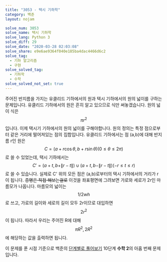 ```yaml
---
title: "3053 - 택시 기하학"
category: 백준
layout: nojam

solve_num: 3053
solve_name: 택시 기하학
solve_lang: Python 3
solve_diff: 29
solve_date: "2020-03-28 02:03:08"
solve_share: e9e6ae9364f040e185ba4dac4466d6c2
solve_tag:
  - 기하 알고리즘
  - 구현
solve_solved_tag:
  - 기하학
  - 수학
solve_solved_not_set: true
---
```


주어진 반지름을 가지는 유클리드 기하에서의 원과 택시 기하에서의 원의 넓이를 구하는 문제입니다. 유클리드 기하에서의 원은 흔히 알고 있으므로 식만 써놓겠습니다. 원의 넓이 식은 $$\pi r^2$$입니다. 이제 택시기 기하에서의 원의 넓이를 구해야합니다. 원의 정의는 특정 점으로부터 같은 거리에 떨어져있는 점의 집합입니다. 유클리드 기하에서는 점 (a,b)에 대해 반지름 r인 원은 $$C=(a+r\cos\theta,b+r\sin\theta)(0\le\theta\le2\pi)$$로 쓸 수 있었는데, 택시 기하에서는 $$C'=(a+t,b+\|r-t\|)\cup(a+t,b-\|r-t\|)(-r\le t\le r)$$로 쓸 수 있습니다. 실제로 C' 위의 모든 점은 (a,b)로부터의 택시 기하에서의 거리가 r이 됩니다. ~~증명은 직접 해보는걸로~~ 이것을 좌표평면에 그려보면 가로와 세로가 2r인 마름모가 나옵니다. 마름모의 넓이는 $$1/2 wh$$로 쓰고, 가로의 길이와 세로의 길이 모두 2r이므로 대입하면 $$2r^2$$이 됩니다. 따라서 우리는 주어진 R에 대해 $$\pi R^2, 2R^2$$에 해당하는 값을 출력하면 됩니다.

이 문제를 푼 시점 기준으로 백준의 [단계별로 풀어보기](http://noj.am/p/s) 10단계 **수학 2**의 아홉 번째 문제입니다.
